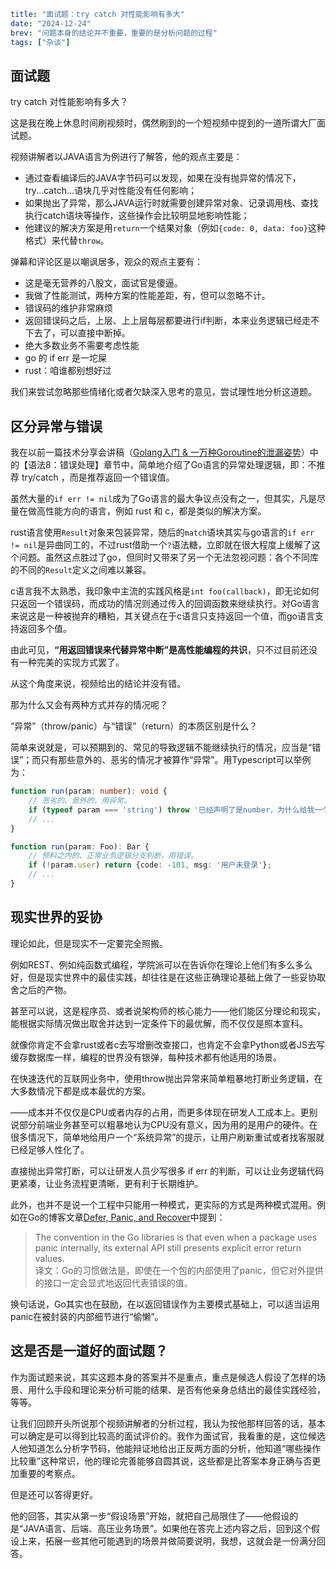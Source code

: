 ```yaml lw-blog-meta
title: "面试题：try catch 对性能影响有多大"
date: "2024-12-24"
brev: "问题本身的结论并不重要，重要的是分析问题的过程"
tags: ["杂谈"]
```

## 面试题

try catch 对性能影响有多大？

这是我在晚上休息时间刷视频时，偶然刷到的一个短视频中提到的一道所谓大厂面试题。

视频讲解者以JAVA语言为例进行了解答，他的观点主要是：

- 通过查看编译后的JAVA字节码可以发现，如果在没有抛异常的情况下，try...catch...语块几乎对性能没有任何影响；
- 如果抛出了异常，那么JAVA运行时就需要创建异常对象、记录调用栈、查找执行catch语块等操作，这些操作会比较明显地影响性能；
- 他建议的解决方案是用`return`一个结果对象（例如`{code: 0, data: foo}`这种格式）来代替`throw`。

弹幕和评论区是以嘲讽居多，观众的观点主要有：

- 这是毫无营养的八股文，面试官是傻逼。
- 我做了性能测试，两种方案的性能差距，有，但可以忽略不计。
- 错误码的维护非常麻烦
- 返回错误码之后，上层、上上层每层都要进行if判断，本来业务逻辑已经走不下去了，可以直接中断掉。
- 绝大多数业务不需要考虑性能
- go 的 if err 是一坨屎
- rust：咱谁都别想好过

我们来尝试忽略那些情绪化或者欠缺深入思考的意见，尝试理性地分析这道题。

## 区分异常与错误

我在以前一篇技术分享会讲稿（[Golang入门 & 一万种Goroutine的泄漏姿势](../2021/210413-Golang-Start-and-Goroutine-Leak.md)）中的【语法8：错误处理】章节中，简单地介绍了Go语言的异常处理逻辑，即：不推荐 try/catch ，而是推荐返回一个错误值。

虽然大量的`if err != nil`成为了Go语言的最大争议点没有之一，但其实，凡是尽量在做高性能方向的语言，例如 rust 和 c，都是类似的解决方案。

rust语言使用`Result`对象来包装异常，随后的`match`语块其实与go语言的`if err != nil`是异曲同工的，不过rust借助一个`?`语法糖，立即就在很大程度上缓解了这个问题。虽然这点胜过了go，但同时又带来了另一个无法忽视问题：各个不同库的不同的`Result`定义之间难以兼容。

c语言我不太熟悉，我印象中主流的实践风格是`int foo(callback)`，即无论如何只返回一个错误码，而成功的情况则通过传入的回调函数来继续执行。对Go语言来说这是一种被抛弃的糟粕，其关键点在于c语言只支持返回一个值，而go语言支持返回多个值。

由此可见，**“用返回错误来代替异常中断”是高性能编程的共识**，只不过目前还没有一种完美的实现方式罢了。

从这个角度来说，视频给出的结论并没有错。

那为什么又会有两种方式并存的情况呢？

“异常”（throw/panic）与“错误”（return）的本质区别是什么？

简单来说就是，可以预期到的、常见的导致逻辑不能继续执行的情况，应当是“错误”；而只有那些意外的、恶劣的情况才被算作“异常”。用Typescript可以举例为：

```ts
function run(param: number): void {
    // 恶劣的、意外的，用异常。
    if (typeof param === 'string') throw '已经声明了是number，为什么给我一个string？';
    // ...
}
```

```ts
function run(param: Foo): Bar {
    // 预料之内的、正常业务逻辑分支判断，用错误。
    if (!param.user) return {code: -101, msg: '用户未登录'};
    // ...
}
```

## 现实世界的妥协

理论如此，但是现实不一定要完全照搬。

例如REST、例如纯函数式编程，学院派可以在告诉你在理论上他们有多么多么好，但是现实世界中的最佳实践，却往往是在这些正确理论基础上做了一些妥协取舍之后的产物。

甚至可以说，这是程序员、或者说架构师的核心能力——他们能区分理论和现实，能根据实际情况做出取舍并达到一定条件下的最优解，而不仅仅是照本宣科。

就像你肯定不会拿rust或者c去写增删改查接口，也肯定不会拿Python或者JS去写缓存数据库一样，编程的世界没有银弹，每种技术都有他适用的场景。

在快速迭代的互联网业务中，使用throw抛出异常来简单粗暴地打断业务逻辑，在大多数情况下都是成本最优的方案。

——成本并不仅仅是CPU或者内存的占用，而更多体现在研发人工成本上。更别说部分前端业务甚至可以粗暴地认为CPU没有意义，因为用的是用户的硬件。在很多情况下，简单地给用户一个“系统异常”的提示，让用户刷新重试或者找客服就已经足够人性化了。

直接抛出异常打断，可以让研发人员少写很多 if err 的判断，可以让业务逻辑代码更紧凑，让业务流程更清晰，更有利于长期维护。

此外，也并不是说一个工程中只能用一种模式，更实际的方式是两种模式混用。例如在Go的博客文章[Defer, Panic, and Recover](https://go.dev/blog/defer-panic-and-recover)中提到：

> The convention in the Go libraries is that even when a package uses panic internally, its external API still presents explicit error return values.  
> 译文：Go的习惯做法是，即使在一个包的内部使用了panic，但它对外提供的接口一定会显式地返回代表错误的值。

换句话说，Go其实也在鼓励，在以返回错误作为主要模式基础上，可以适当运用panic在被封装的内部细节进行“偷懒”。

## 这是否是一道好的面试题？

作为面试题来说，其实这题本身的答案并不是重点，重点是候选人假设了怎样的场景、用什么手段和理论来分析可能的结果、是否有他亲身总结出的最佳实践经验，等等。

让我们回顾开头所说那个视频讲解者的分析过程，我认为按他那样回答的话，基本可以确定是可以得到比较高的面试评价的。我作为面试官，我看重的是，这位候选人他知道怎么分析字节码，他能辩证地给出正反两方面的分析，他知道“哪些操作比较重”这种常识，他的理论完善能够自圆其说，这些都是比答案本身正确与否更加重要的考察点。

但是还可以答得更好。

他的回答，其实从第一步“假设场景”开始，就把自己局限住了——他假设的是“JAVA语言、后端、高压业务场景”。如果他在答完上述内容之后，回到这个假设上来，拓展一些其他可能遇到的场景并做简要说明，我想，这就会是一份满分回答。
